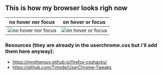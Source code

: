 ## This is how my browser looks righ now

no hover nor focus             |  on hover or focus
:-------------------------:|:-------------------------:
![no hover nor focus](https://i.imgur.com/rYse1Cu.png)  |  ![on hover or focus](https://i.imgur.com/JSV9gRf.png)




### Resources (they are already in the userchrome.css but i'll add them here anyway): 
- https://mrotherguy.github.io/firefox-csshacks/
- https://github.com/Timvde/UserChrome-Tweaks
